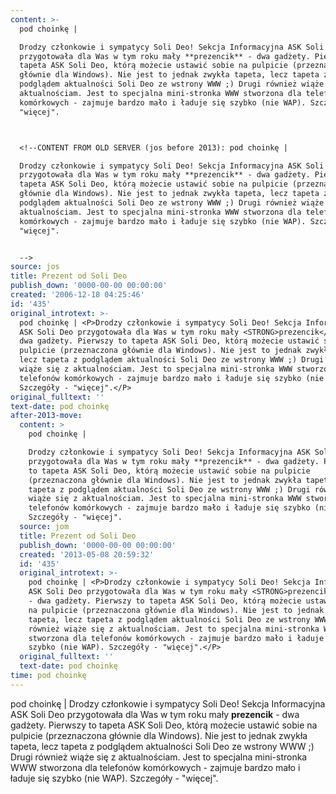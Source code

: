 ```yaml
---
content: >-
  pod choinkę | 

  Drodzy członkowie i sympatycy Soli Deo! Sekcja Informacyjna ASK Soli Deo
  przygotowała dla Was w tym roku mały **prezencik** - dwa gadżety. Pierwszy to
  tapeta ASK Soli Deo, którą możecie ustawić sobie na pulpicie (przeznaczona
  głównie dla Windows). Nie jest to jednak zwykła tapeta, lecz tapeta z
  podglądem aktualności Soli Deo ze wstrony WWW ;) Drugi również wiąże się z
  aktualnościam. Jest to specjalna mini-stronka WWW stworzona dla telefonów
  komórkowych - zajmuje bardzo mało i ładuje się szybko (nie WAP). Szczegóły -
  "więcej".



  <!--CONTENT FROM OLD SERVER (jos before 2013): pod choinkę | 

  Drodzy członkowie i sympatycy Soli Deo! Sekcja Informacyjna ASK Soli Deo
  przygotowała dla Was w tym roku mały **prezencik** - dwa gadżety. Pierwszy to
  tapeta ASK Soli Deo, którą możecie ustawić sobie na pulpicie (przeznaczona
  głównie dla Windows). Nie jest to jednak zwykła tapeta, lecz tapeta z
  podglądem aktualności Soli Deo ze wstrony WWW ;) Drugi również wiąże się z
  aktualnościam. Jest to specjalna mini-stronka WWW stworzona dla telefonów
  komórkowych - zajmuje bardzo mało i ładuje się szybko (nie WAP). Szczegóły -
  "więcej".


  -->
source: jos
title: Prezent od Soli Deo
publish_down: '0000-00-00 00:00:00'
created: '2006-12-18 04:25:46'
id: '435'
original_introtext: >-
  pod choinkę | <P>Drodzy członkowie i sympatycy Soli Deo! Sekcja Informacyjna
  ASK Soli Deo przygotowała dla Was w tym roku mały <STRONG>prezencik</STRONG> -
  dwa gadżety. Pierwszy to tapeta ASK Soli Deo, którą możecie ustawić sobie na
  pulpicie (przeznaczona głównie dla Windows). Nie jest to jednak zwykła tapeta,
  lecz tapeta z podglądem aktualności Soli Deo ze wstrony WWW ;) Drugi również
  wiąże się z aktualnościam. Jest to specjalna mini-stronka WWW stworzona dla
  telefonów komórkowych - zajmuje bardzo mało i ładuje się szybko (nie WAP).
  Szczegóły - "więcej".</P>
original_fulltext: ''
text-date: pod choinkę
after-2013-move:
  content: >
    pod choinkę | 

    Drodzy członkowie i sympatycy Soli Deo! Sekcja Informacyjna ASK Soli Deo
    przygotowała dla Was w tym roku mały **prezencik** - dwa gadżety. Pierwszy
    to tapeta ASK Soli Deo, którą możecie ustawić sobie na pulpicie
    (przeznaczona głównie dla Windows). Nie jest to jednak zwykła tapeta, lecz
    tapeta z podglądem aktualności Soli Deo ze wstrony WWW ;) Drugi również
    wiąże się z aktualnościam. Jest to specjalna mini-stronka WWW stworzona dla
    telefonów komórkowych - zajmuje bardzo mało i ładuje się szybko (nie WAP).
    Szczegóły - "więcej".
  source: jom
  title: Prezent od Soli Deo
  publish_down: '0000-00-00 00:00:00'
  created: '2013-05-08 20:59:32'
  id: '435'
  original_introtext: >-
    pod choinkę | <P>Drodzy członkowie i sympatycy Soli Deo! Sekcja Informacyjna
    ASK Soli Deo przygotowała dla Was w tym roku mały <STRONG>prezencik</STRONG>
    - dwa gadżety. Pierwszy to tapeta ASK Soli Deo, którą możecie ustawić sobie
    na pulpicie (przeznaczona głównie dla Windows). Nie jest to jednak zwykła
    tapeta, lecz tapeta z podglądem aktualności Soli Deo ze wstrony WWW ;) Drugi
    również wiąże się z aktualnościam. Jest to specjalna mini-stronka WWW
    stworzona dla telefonów komórkowych - zajmuje bardzo mało i ładuje się
    szybko (nie WAP). Szczegóły - "więcej".</P>
  original_fulltext: ''
  text-date: pod choinkę
time: pod choinkę
---
```

pod choinkę | 
Drodzy członkowie i sympatycy Soli Deo! Sekcja Informacyjna ASK Soli Deo przygotowała dla Was w tym roku mały **prezencik** - dwa gadżety. Pierwszy to tapeta ASK Soli Deo, którą możecie ustawić sobie na pulpicie (przeznaczona głównie dla Windows). Nie jest to jednak zwykła tapeta, lecz tapeta z podglądem aktualności Soli Deo ze wstrony WWW ;) Drugi również wiąże się z aktualnościam. Jest to specjalna mini-stronka WWW stworzona dla telefonów komórkowych - zajmuje bardzo mało i ładuje się szybko (nie WAP). Szczegóły - "więcej".


<!--CONTENT FROM OLD SERVER (jos before 2013): pod choinkę | 
Drodzy członkowie i sympatycy Soli Deo! Sekcja Informacyjna ASK Soli Deo przygotowała dla Was w tym roku mały **prezencik** - dwa gadżety. Pierwszy to tapeta ASK Soli Deo, którą możecie ustawić sobie na pulpicie (przeznaczona głównie dla Windows). Nie jest to jednak zwykła tapeta, lecz tapeta z podglądem aktualności Soli Deo ze wstrony WWW ;) Drugi również wiąże się z aktualnościam. Jest to specjalna mini-stronka WWW stworzona dla telefonów komórkowych - zajmuje bardzo mało i ładuje się szybko (nie WAP). Szczegóły - "więcej".

-->

<!--{{json:{"created_date":"2006-12-18 04:25:46","publish_down":"0000-00-00 00:00:00","id":"435"}}}-->